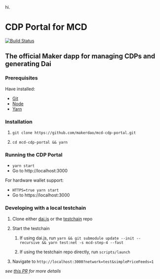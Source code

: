 hi.

# CDP Portal for MCD

[![Build Status](https://travis-ci.com/makerdao/mcd-cdp-portal.svg?token=3BTQxsyAmYGZyiaheNXp&branch=master)](https://travis-ci.com/makerdao/mcd-cdp-portal)

## The official Maker dapp for managing CDPs and generating Dai

### Prerequisites

Have installed:

- [Git](https://git-scm.com/downloads)
- [Node](https://nodejs.org/en/download/)
- [Yarn](https://yarnpkg.com/lang/en/docs/install/)

### Installation

1. `git clone https://github.com/makerdao/mcd-cdp-portal.git`

2. `cd mcd-cdp-portal && yarn`

### Running the CDP Portal

- `yarn start`
- Go to http://localhost:3000

For hardware wallet support:

- `HTTPS=true yarn start`
- Go to https://localhost:3000


### Developing with a local testchain

1. Clone either [dai.js](https://github.com/makerdao/dai.js) or the [testchain](https://github.com/makerdao/testchain) repo

2. Start the testchain

      1. If using dai.js, run `yarn && git submodule update --init --recursive && yarn test:net -s mcd-step-4 --fast`

      2. If using the testchain repo directly, run `scripts/launch`

3. Navigate to `http://localhost:3000?network=test&simplePriceFeeds=1`


_see [this PR](https://github.com/makerdao/mcd-cdp-portal/pull/26) for more details_



